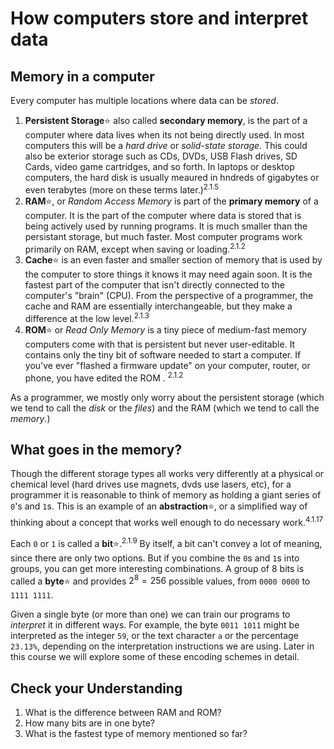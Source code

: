 # How computers store and interpret data

## Memory in a computer
Every computer has multiple locations where data can be *stored*. 
1. **Persistent Storage**:star: also called **secondary memory**, is the part of a computer where data lives when its not being directly used. In most computers this will be a *hard drive* or *solid-state storage.* This could also be exterior storage such as CDs, DVDs, USB Flash drives, SD Cards, video game cartridges, and so forth. In laptops or desktop computers, the hard disk is usually meaured in hndreds of gigabytes or even terabytes (more on these terms later.)<sup>2.1.5</sup>
2. **RAM**:star:, or *Random Access Memory* is part of the **primary memory** of a computer. It is the part of the computer where data is stored that is being actively used by running programs. It is much smaller than the persistant storage, but much faster. Most computer programs work primarily on RAM, except when saving or loading.<sup>2.1.2</sup>
3. **Cache**:star: is an even faster and smaller section of memory that is used by the computer to store things it knows it may need again soon. It is the fastest part of the computer that isn't directly connected to the computer's "brain" (CPU). From the perspective of a programmer, the cache and RAM are essentially interchangeable, but they make a difference at the low level.<sup>2.1.3</sup>
4. **ROM**:star: or *Read Only Memory* is a tiny piece of medium-fast memory computers come with that is persistent but never user-editable. It contains only the tiny bit of software needed to start a computer. If you've ever "flashed a firmware update" on your computer, router, or phone, you have edited the ROM . <sup>2.1.2</sup>

As a programmer, we mostly only worry about the persistent storage (which we tend to call the *disk* or the *files*) and the RAM (which we tend to call the *memory*.)

## What goes in the memory?
Though the different storage types all works very differently at a physical or chemical level (hard drives use magnets, dvds use lasers, etc), for a programmer it is reasonable to think of memory as holding a giant series of `0`'s and `1`s. This is an example of an **abstraction**:star:, or a simplified way of thinking about a concept that works well enough to do necessary work.<sup>4.1.17</sup>

Each `0` or `1` is called a **bit**:star:.<sup>2.1.9</sup> By itself, a bit can't convey a lot of meaning, since there are only two options. But if you combine the `0`s and `1`s into groups, you can get more interesting combinations. A group of 8 bits is called a **byte**:star: and provides $2^8=256$ possible values, from `0000 0000` to `1111 1111`. 

Given a single byte (or more than one) we can train our programs to *interpret* it in different ways. For example, the byte `0011 1011` might be interpreted as the integer `59`, or the text character `a` or the percentage `23.13%`, depending on the interpretation instructions we are using. Later in this course we will explore some of these encoding schemes in detail.

## Check your Understanding
1. What is the difference between RAM and ROM?
2. How many bits are in one byte?
3. What is the fastest type of memory mentioned so far?

